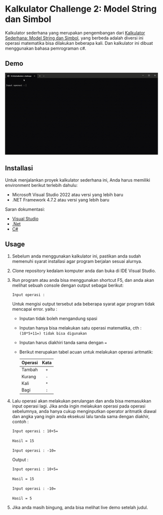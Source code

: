 # Kalkulator Challenge 2: Model String dan Simbol
Kalkulator sederhana yang merupakan pengembangan dari [Kalkulator Sederhana: Model String dan Simbol](https://github.com/sulthonaw/kalkulator-model-string-dan-simbol), yang berbeda adalah diversi ini operasi matematika bisa dilakukan beberapa kali. Dan kalkulator ini dibuat menggunakan bahasa pemrograman c#.

## Demo
![](https://github.com/sulthonaw/kalkulator-challenge-2/blob/main/v1/assets/D__titip_kalkulator-challenge-2_v1_bin_Debug_net7.0_ModelStringDanSimbol.exe-2023-03-20-11-09-24.gif)

## Installasi 
Untuk menjalankan proyek kalkulator sederhana ini, Anda harus memiliki environment berikut terlebih dahulu:
- Microsoft Visual Studio 2022 atau versi yang lebih baru
- .NET Framework 4.7.2 atau versi yang lebih baru

Saran dokumentasi:
- [Visual Studio](https://visualstudio.microsoft.com/)
- [.Net](https://dotnet.microsoft.com/en-us/)
- [C#](https://learn.microsoft.com/en-us/dotnet/csharp/)

## Usage
1. Sebelum anda menggunakan kalkulator ini, pastikan anda sudah memenuhi syarat installasi agar program berjalan sesuai alurnya.
2. Clone repository kedalam komputer anda dan buka di IDE Visual Studio.
3. Run program atau anda bisa menggunakan shortcut F5, dan anda akan melihat sebuah console dengan output sebagai berikut:

    ```
    Input operasi :
    ```
    
    Untuk mengisi output tersebut ada beberapa syarat agar program tidak mencapai error. yaitu :
    - Inputan tidak boleh mengandung spasi
    - Inputan hanya bisa melakukan satu operasi matematika, cth : `(10*5+11=) tidak bisa digunakan`
    - Inputan harus diakhiri tanda sama dengan `=`
    - Berikut merupakan tabel acuan untuk melakukan operasi aritmatik:
    
        | Operasi   | Kata  | 
        |----------|:-------------:|
        | Tambah |  `+` |
        | Kurang |    `-`   |  
        | Kali | `*` |  
        | Bagi | `:` |  
4. Lalu operasi akan melakukan perulangan dan anda bisa memasukkan input operasi lagi. Jika anda ingin melakukan operasi pada operasi sebelumnya, anda hanya cukup menginputkan operator aritmatik diawal dan angka yang ingin anda eksekusi lalu tanda sama dengan diakhir, contoh :
    ```
    Input operasi : 10+5=

    Hasil = 15

    Input operasi : -10=
    ```
    Output :
    ```
    Input operasi : 10+5=

    Hasil = 15

    Input operasi : -10=

    Hasil = 5
    ```
5. Jika anda masih bingung, anda bisa melihat live demo setelah judul.

